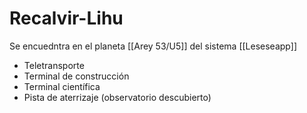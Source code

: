# Recalvir-Lihu

Se encuedntra en el planeta [[Arey 53/U5]] del sistema [[Leseseapp]]
- Teletransporte
- Terminal de construcción
- Terminal científica
- Pista de aterrizaje (observatorio descubierto)